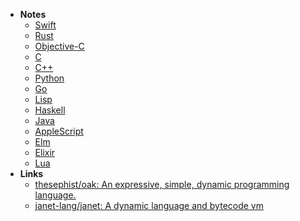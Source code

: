 - **Notes**
	- [Swift](Programming/Swift.md)
	- [Rust](Programming/Rust.md)
	- [Objective-C](Programming/Objective-C.md)
	- [C](C.md)
	- [C++](Programming/C++.md)
	- [Python](Programming/Python.md)
	- [Go](Programming/Go.md)
	- [Lisp](../Lisp.md)
	- [Haskell](../Haskell.md)
	- [Java](../Java.md)
	- [AppleScript](Programming/AppleScript.md)
	- [Elm](Elm.md)
	- [Elixir](Elixir.md)
	- [Lua](Lua.md)
- **Links**
	- [thesephist/oak: An expressive, simple, dynamic programming language.](https://github.com/thesephist/oak)
	- [janet-lang/janet: A dynamic language and bytecode vm](https://github.com/janet-lang/janet)